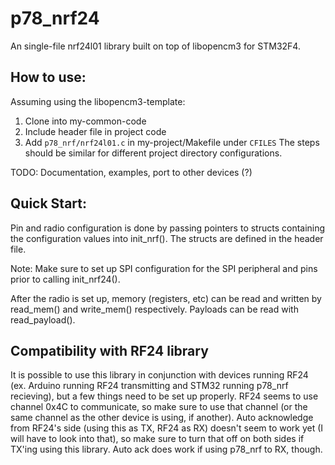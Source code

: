 # p78_nrf24
An single-file nrf24l01 library built on top of libopencm3 for STM32F4.

## How to use:
Assuming using the libopencm3-template:
1. Clone into my-common-code
2. Include header file in project code
3. Add ```p78_nrf/nrf24l01.c``` in my-project/Makefile under ```CFILES```
The steps should be similar for different project directory configurations.

TODO: Documentation, examples, port to other devices (?)

## Quick Start:
Pin and radio configuration is done by passing pointers to structs containing the configuration values into init_nrf().
The structs are defined in the header file.

Note: Make sure to set up SPI configuration for the SPI peripheral and pins prior to calling init_nrf24().

After the radio is set up, memory (registers, etc) can be read and written by read_mem() and write_mem() respectively. Payloads can be read with read_payload().

## Compatibility with RF24 library
It is possible to use this library in conjunction with devices running RF24 (ex. Arduino running RF24 transmitting and STM32 running p78_nrf recieving), but a few things need to be set up properly.
RF24 seems to use channel 0x4C to communicate, so make sure to use that channel (or the same channel as the other device is using, if another). Auto acknowledge from RF24's side (using this as TX, RF24 as RX) doesn't seem to work yet (I will have to look into that), so make sure to turn that off on both sides if TX'ing using this library. Auto ack does work if using p78_nrf to RX, though.
